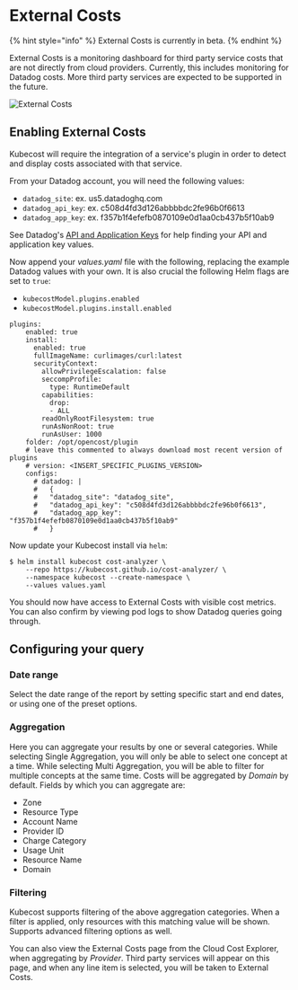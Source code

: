 # External Costs

{% hint style="info" %}
External Costs is currently in beta.
{% endhint %}

External Costs is a monitoring dashboard for third party service costs that are not directly from cloud providers. Currently, this includes monitoring for Datadog costs. More third party services are expected to be supported in the future.

![External Costs](/images/external-costs.png)

## Enabling External Costs

Kubecost will require the integration of a service's plugin in order to detect and display costs associated with that service.

From your Datadog account, you will need the following values:

* `datadog_site`: ex. us5.datadoghq.com
* `datadog_api_key`: ex. c508d4fd3d126abbbbdc2fe96b0f6613
* `datadog_app_key`: ex. f357b1f4efefb0870109e0d1aa0cb437b5f10ab9

See Datadog's [API and Application Keys](https://docs.datadoghq.com/account_management/api-app-keys/) for help finding your API and application key values.

Now append your *values.yaml* file with the following, replacing the example Datadog values with your own. It is also crucial the following Helm flags are set to `true`:

* `kubecostModel.plugins.enabled`
* `kubecostModel.plugins.install.enabled`

```
plugins:
    enabled: true
    install:
      enabled: true
      fullImageName: curlimages/curl:latest
      securityContext:
        allowPrivilegeEscalation: false
        seccompProfile:
          type: RuntimeDefault
        capabilities:
          drop:
          - ALL
        readOnlyRootFilesystem: true
        runAsNonRoot: true
        runAsUser: 1000
    folder: /opt/opencost/plugin
    # leave this commented to always download most recent version of plugins
    # version: <INSERT_SPECIFIC_PLUGINS_VERSION>
    configs:
      # datadog: |
      #   {
      #   "datadog_site": "datadog_site",
      #   "datadog_api_key": "c508d4fd3d126abbbbdc2fe96b0f6613",
      #   "datadog_app_key": "f357b1f4efefb0870109e0d1aa0cb437b5f10ab9"
      #   }

```

Now update your Kubecost install via `helm`:

```
$ helm install kubecost cost-analyzer \
    --repo https://kubecost.github.io/cost-analyzer/ \
    --namespace kubecost --create-namespace \
    --values values.yaml
```
You should now have access to External Costs with visible cost metrics. You can also confirm by viewing pod logs to show Datadog queries going through.

## Configuring your query

### Date range

Select the date range of the report by setting specific start and end dates, or using one of the preset options.

### Aggregation

Here you can aggregate your results by one or several categories. While selecting Single Aggregation, you will only be able to select one concept at a time. While selecting Multi Aggregation, you will be able to filter for multiple concepts at the same time. Costs will be aggregated by *Domain* by default. Fields by which you can aggregate are:

* Zone
* Resource Type
* Account Name
* Provider ID
* Charge Category
* Usage Unit
* Resource Name
* Domain

### Filtering

Kubecost supports filtering of the above aggregation categories. When a filter is applied, only resources with this matching value will be shown. Supports advanced filtering options as well.

You can also view the External Costs page from the Cloud Cost Explorer, when aggregating by *Provider*. Third party services will appear on this page, and when any line item is selected, you will be taken to External Costs.